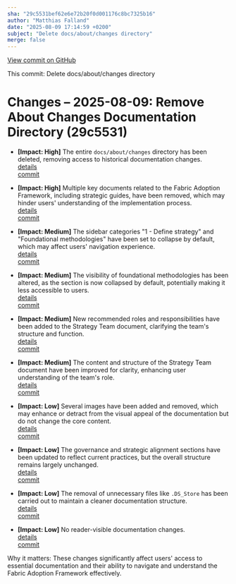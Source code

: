 ```yaml
---
sha: "29c5531bef62e6e72b20f0d001176c8bc7325b16"
author: "Matthias Falland"
date: "2025-08-09 17:14:59 +0200"
subject: "Delete docs/about/changes directory"
merge: false
---
```


[View commit on GitHub](https://github.com/TheTrustedAdvisor/FabricAdoptionFramework/commit/29c5531bef62e6e72b20f0d001176c8bc7325b16)

This commit: Delete docs/about/changes directory

# Changes – 2025-08-09: Remove About Changes Documentation Directory (29c5531)

- **[Impact: High]** The entire `docs/about/changes` directory has been deleted, removing access to historical documentation changes.  
  [details](/docs/about/changes/2025-08-09-17-14-59)  
  [commit](https://github.com/TheTrustedAdvisor/FabricAdoptionFramework/commit/29c5531bef62e6e72b20f0d001176c8bc7325b16)

- **[Impact: High]** Multiple key documents related to the Fabric Adoption Framework, including strategic guides, have been removed, which may hinder users' understanding of the implementation process.  
  [details](/docs/about/changes/2025-08-09-17-14-59)  
  [commit](https://github.com/TheTrustedAdvisor/FabricAdoptionFramework/commit/29c5531bef62e6e72b20f0d001176c8bc7325b16)

- **[Impact: Medium]** The sidebar categories "1 - Define strategy" and "Foundational methodologies" have been set to collapse by default, which may affect users' navigation experience.  
  [details](/docs/about/changes/2025-08-09-17-14-59)  
  [commit](https://github.com/TheTrustedAdvisor/FabricAdoptionFramework/commit/29c5531bef62e6e72b20f0d001176c8bc7325b16)

- **[Impact: Medium]** The visibility of foundational methodologies has been altered, as the section is now collapsed by default, potentially making it less accessible to users.  
  [details](/docs/about/changes/2025-08-09-17-14-59)  
  [commit](https://github.com/TheTrustedAdvisor/FabricAdoptionFramework/commit/29c5531bef62e6e72b20f0d001176c8bc7325b16)

- **[Impact: Medium]** New recommended roles and responsibilities have been added to the Strategy Team document, clarifying the team's structure and function.  
  [details](/docs/about/changes/2025-08-09-17-14-59)  
  [commit](https://github.com/TheTrustedAdvisor/FabricAdoptionFramework/commit/29c5531bef62e6e72b20f0d001176c8bc7325b16)

- **[Impact: Medium]** The content and structure of the Strategy Team document have been improved for clarity, enhancing user understanding of the team's role.  
  [details](/docs/about/changes/2025-08-09-17-14-59)  
  [commit](https://github.com/TheTrustedAdvisor/FabricAdoptionFramework/commit/29c5531bef62e6e72b20f0d001176c8bc7325b16)

- **[Impact: Low]** Several images have been added and removed, which may enhance or detract from the visual appeal of the documentation but do not change the core content.  
  [details](/docs/about/changes/2025-08-09-17-14-59)  
  [commit](https://github.com/TheTrustedAdvisor/FabricAdoptionFramework/commit/29c5531bef62e6e72b20f0d001176c8bc7325b16)

- **[Impact: Low]** The governance and strategic alignment sections have been updated to reflect current practices, but the overall structure remains largely unchanged.  
  [details](/docs/about/changes/2025-08-09-17-14-59)  
  [commit](https://github.com/TheTrustedAdvisor/FabricAdoptionFramework/commit/29c5531bef62e6e72b20f0d001176c8bc7325b16)

- **[Impact: Low]** The removal of unnecessary files like `.DS_Store` has been carried out to maintain a cleaner documentation structure.  
  [details](/docs/about/changes/2025-08-09-17-14-59)  
  [commit](https://github.com/TheTrustedAdvisor/FabricAdoptionFramework/commit/29c5531bef62e6e72b20f0d001176c8bc7325b16)

- **[Impact: Low]** No reader-visible documentation changes.  
  [details](/docs/about/changes/2025-08-09-17-14-59)  
  [commit](https://github.com/TheTrustedAdvisor/FabricAdoptionFramework/commit/29c5531bef62e6e72b20f0d001176c8bc7325b16)

Why it matters: These changes significantly affect users' access to essential documentation and their ability to navigate and understand the Fabric Adoption Framework effectively.
